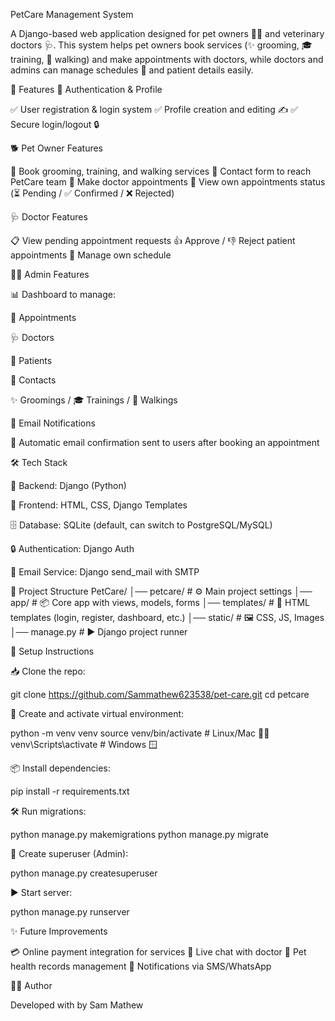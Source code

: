 PetCare Management System

A Django-based web application designed for pet owners 🐶🐱 and veterinary doctors 🩺.
This system helps pet owners book services (✨ grooming, 🎓 training, 🚶 walking) and make appointments with doctors, while doctors and admins can manage schedules 📅 and patient details easily.

🚀 Features
🔑 Authentication & Profile

✅ User registration & login system
✅ Profile creation and editing ✍️
✅ Secure login/logout 🔒

🐕 Pet Owner Features

🐾 Book grooming, training, and walking services
📩 Contact form to reach PetCare team
📅 Make doctor appointments
👀 View own appointments status (⏳ Pending / ✅ Confirmed / ❌ Rejected)

🩺 Doctor Features

📋 View pending appointment requests
👍 Approve / 👎 Reject patient appointments
📅 Manage own schedule

👨‍💻 Admin Features

📊 Dashboard to manage:

📅 Appointments

🩺 Doctors

👥 Patients

📩 Contacts

✨ Groomings / 🎓 Trainings / 🚶 Walkings

📧 Email Notifications

📨 Automatic email confirmation sent to users after booking an appointment

🛠 Tech Stack

🐍 Backend: Django (Python)

🎨 Frontend: HTML, CSS, Django Templates

🗄️ Database: SQLite (default, can switch to PostgreSQL/MySQL)

🔒 Authentication: Django Auth

📧 Email Service: Django send_mail with SMTP

📂 Project Structure
PetCare/
│── petcare/            # ⚙️ Main project settings
│── app/                # 📦 Core app with views, models, forms
│── templates/          # 🎨 HTML templates (login, register, dashboard, etc.)
│── static/             # 🖼️ CSS, JS, Images
│── manage.py           # ▶️ Django project runner

🔧 Setup Instructions

📥 Clone the repo:

git clone https://github.com/Sammathew623538/pet-care.git
cd petcare


🌱 Create and activate virtual environment:

python -m venv venv
source venv/bin/activate   # Linux/Mac 🐧🍏
venv\Scripts\activate      # Windows 🪟


📦 Install dependencies:

pip install -r requirements.txt


🛠 Run migrations:

python manage.py makemigrations
python manage.py migrate


👑 Create superuser (Admin):

python manage.py createsuperuser


▶️ Start server:

python manage.py runserver



✨ Future Improvements

💳 Online payment integration for services
💬 Live chat with doctor
📜 Pet health records management
📱 Notifications via SMS/WhatsApp

👨‍💻 Author

Developed with  by Sam Mathew
